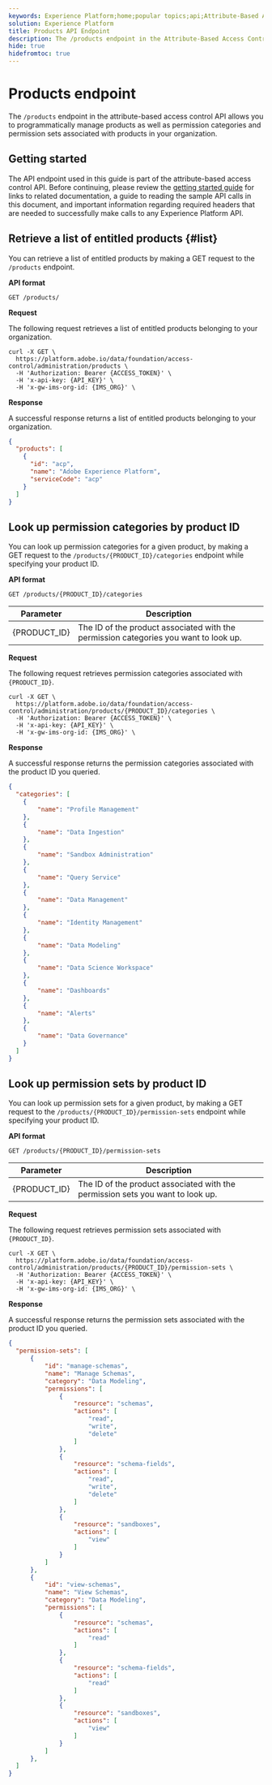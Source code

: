 ```yaml
---
keywords: Experience Platform;home;popular topics;api;Attribute-Based Access Control;attribute-based access control
solution: Experience Platform
title: Products API Endpoint
description: The /products endpoint in the Attribute-Based Access Control API allows you to  programmatically manage products in Adobe Experience Platform.
hide: true
hidefromtoc: true
---
```

# Products endpoint

The `/products` endpoint in the attribute-based access control API allows you to programmatically manage products as well as permission categories and permission sets associated with products in your organization.

## Getting started

The API endpoint used in this guide is part of the attribute-based access control API. Before continuing, please review the [getting started guide](./getting-started.md) for links to related documentation, a guide to reading the sample API calls in this document, and important information regarding required headers that are needed to successfully make calls to any Experience Platform API.

## Retrieve a list of entitled products {#list}

You can retrieve a list of entitled products by making a GET request to the `/products` endpoint.

**API format**

```http
GET /products/
```

**Request**

The following request retrieves a list of entitled products belonging to your organization.

```shell
curl -X GET \
  https://platform.adobe.io/data/foundation/access-control/administration/products \
  -H 'Authorization: Bearer {ACCESS_TOKEN}' \
  -H 'x-api-key: {API_KEY}' \
  -H 'x-gw-ims-org-id: {IMS_ORG}' \
```

**Response**

A successful response returns a list of entitled products belonging to your organization.

```json
{
  "products": [
    {
      "id": "acp",
      "name": "Adobe Experience Platform",
      "serviceCode": "acp"
    }
  ]
}
```

## Look up permission categories by product ID 

You can look up permission categories for a given product, by making a GET request to the `/products/{PRODUCT_ID}/categories` endpoint while specifying your product ID.

**API format**

```http
GET /products/{PRODUCT_ID}/categories
```

| Parameter | Description |
| --- | --- |
| {PRODUCT_ID} | The ID of the product associated with the permission categories you want to look up. |

**Request**

The following request retrieves permission categories associated with `{PRODUCT_ID}`.

```shell
curl -X GET \
  https://platform.adobe.io/data/foundation/access-control/administration/products/{PRODUCT_ID}/categories \
  -H 'Authorization: Bearer {ACCESS_TOKEN}' \
  -H 'x-api-key: {API_KEY}' \
  -H 'x-gw-ims-org-id: {IMS_ORG}' \
```

**Response**

A successful response returns the permission categories associated with the product ID you queried.

```json
{
  "categories": [
    {
        "name": "Profile Management"
    },
    {
        "name": "Data Ingestion"
    },
    {
        "name": "Sandbox Administration"
    },
    {
        "name": "Query Service"
    },
    {
        "name": "Data Management"
    },
    {
        "name": "Identity Management"
    },
    {
        "name": "Data Modeling"
    },
    {
        "name": "Data Science Workspace"
    },
    {
        "name": "Dashboards"
    },
    {
        "name": "Alerts"
    },
    {
        "name": "Data Governance"
    }
  ]
}
```

## Look up permission sets by product ID

You can look up permission sets for a given product, by making a GET request to the `/products/{PRODUCT_ID}/permission-sets` endpoint while specifying your product ID.

**API format**

```http
GET /products/{PRODUCT_ID}/permission-sets
```

| Parameter | Description |
| --- | --- |
| {PRODUCT_ID} | The ID of the product associated with the permission sets you want to look up. |

**Request**

The following request retrieves permission sets associated with `{PRODUCT_ID}`.

```shell
curl -X GET \
  https://platform.adobe.io/data/foundation/access-control/administration/products/{PRODUCT_ID}/permission-sets \
  -H 'Authorization: Bearer {ACCESS_TOKEN}' \
  -H 'x-api-key: {API_KEY}' \
  -H 'x-gw-ims-org-id: {IMS_ORG}' \
```

**Response**

A successful response returns the permission sets associated with the product ID you queried.

```json
{
  "permission-sets": [
      {
          "id": "manage-schemas",
          "name": "Manage Schemas",
          "category": "Data Modeling",
          "permissions": [
              {
                  "resource": "schemas",
                  "actions": [
                      "read",
                      "write",
                      "delete"
                  ]
              },
              {
                  "resource": "schema-fields",
                  "actions": [
                      "read",
                      "write",
                      "delete"
                  ]
              },
              {
                  "resource": "sandboxes",
                  "actions": [
                      "view"
                  ]
              }
          ]
      },
      {
          "id": "view-schemas",
          "name": "View Schemas",
          "category": "Data Modeling",
          "permissions": [
              {
                  "resource": "schemas",
                  "actions": [
                      "read"
                  ]
              },
              {
                  "resource": "schema-fields",
                  "actions": [
                      "read"
                  ]
              },
              {
                  "resource": "sandboxes",
                  "actions": [
                      "view"
                  ]
              }
          ]
      },
  ]
}
```
